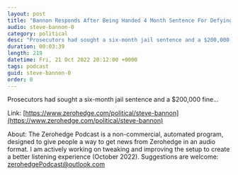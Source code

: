 ```yaml
---
layout: post
title: "Bannon Responds After Being Handed 4 Month Sentence For Defying Jan. 6 Subpoena"
audio: steve-bannon-0
category: political
desc: "Prosecutors had sought a six-month jail sentence and a $200,000 fine..."
duration: 00:03:39
length: 219
datetime: Fri, 21 Oct 2022 20:12:00 +0000
tags: podcast
guid: steve-bannon-0
order: 0
---
```

Prosecutors had sought a six-month jail sentence and a $200,000 fine...

Link: [https://www.zerohedge.com/political/steve-bannon](https://www.zerohedge.com/political/steve-bannon)

About: The Zerohedge Podcast is a non-commercial, automated program, designed to give people a way to get news from Zerohedge in an audio format.  I am actively working on tweaking and improving the setup to create a better listening experience (October 2022).  Suggestions are welcome: [zerohedgePodcast@outlook.com](mailto:zerohedgePodcast@outlook.com)